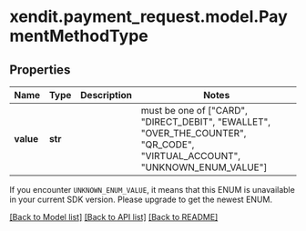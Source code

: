 # xendit.payment_request.model.PaymentMethodType


## Properties
| Name | Type | Description | Notes |
| ------------ | ------------- | ------------- | ------------- |
| **value** | **str** |  |  must be one of ["CARD", "DIRECT_DEBIT", "EWALLET", "OVER_THE_COUNTER", "QR_CODE", "VIRTUAL_ACCOUNT", "UNKNOWN_ENUM_VALUE"] |

If you encounter `UNKNOWN_ENUM_VALUE`, it means that this ENUM is unavailable in your current SDK version. Please upgrade to get the newest ENUM.

[[Back to Model list]](../README.md#documentation-for-models) [[Back to API list]](../README.md#documentation-for-api-endpoints) [[Back to README]](../README.md)



